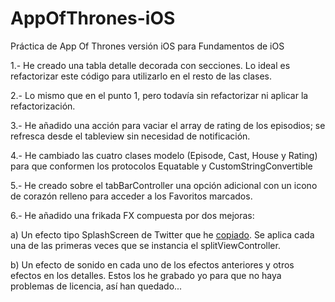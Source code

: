 # AppOfThrones-iOS
Práctica de App Of Thrones versión iOS para Fundamentos de iOS

1.- He creado una tabla detalle decorada con secciones. Lo ideal es refactorizar este código para utilizarlo en el resto de las clases.

2.- Lo mismo que en el punto 1, pero todavía sin refactorizar ni aplicar la refactorización.

3.- He añadido una acción para vaciar el array de rating de los episodios; se refresca desde el tableview sin necesidad de notificación.

4.- He cambiado las cuatro clases modelo (Episode, Cast, House y Rating) para que conformen los protocolos Equatable y CustomStringConvertible

5.- He creado sobre el tabBarController una opción adicional con un icono de corazón relleno para acceder a los Favoritos marcados.


6.- He añadido una frikada FX compuesta por dos mejoras: 

a) Un efecto tipo SplashScreen de Twitter que he [copiado](https://github.com/AtulPrakash007/Twitter-Splash-Animation/tree/master/Twitter%20Splash/Twitter%20Splash/View).
Se aplica cada una de las primeras veces que se instancia el splitViewController.

b) Un efecto de sonido en cada uno de los efectos anteriores y otros efectos en los detalles.
Estos los he grabado yo para que no haya problemas de licencia, así han quedado...
